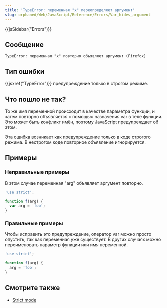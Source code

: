 ```yaml
---
title: 'TypeError: переменная "x" переопределяет аргумент'
slug: orphaned/Web/JavaScript/Reference/Errors/Var_hides_argument
---
```


{{jsSidebar("Errors")}}

## Сообщение

```
TypeError: переменная "x" повторно объявляет аргумент (Firefox)
```

## Тип ошибки

{{jsxref("TypeError")}} предупреждение только в строгом режиме.

## Что пошло не так?

То же имя переменной происходит в качестве параметра функции, и затем повторно объявляется с помощью назначения var в теле функции. Это может быть конфликт имён, поэтому JavaScript предупреждает об этом.

Эта ошибка возникает как предупреждение только в коде строгого режима. В нестрогом коде повторное объявление игнорируется.

## Примеры

### Неправильные примеры

В этом случае переменная "arg" объявляет аргумент повторно.

```js example-bad
'use strict';

function f(arg) {
  var arg = 'foo';
}
```

### Правильные примеры

Чтобы исправить это предупреждение, оператор var можно просто опустить, так как переменная уже существует. В других случаях можно переименовать параметр функции или имя переменной.

```js example-good
'use strict';

function f(arg) {
  arg = 'foo';
}
```

## Смотрите также

- [Strict mode](/ru/docs/Web/JavaScript/Reference/Strict_mode)

